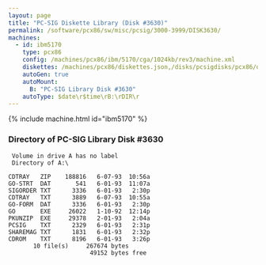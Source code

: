```yaml
---
layout: page
title: "PC-SIG Diskette Library (Disk #3630)"
permalink: /software/pcx86/sw/misc/pcsig/3000-3999/DISK3630/
machines:
  - id: ibm5170
    type: pcx86
    config: /machines/pcx86/ibm/5170/cga/1024kb/rev3/machine.xml
    diskettes: /machines/pcx86/diskettes.json,/disks/pcsigdisks/pcx86/diskettes.json
    autoGen: true
    autoMount:
      B: "PC-SIG Library Disk #3630"
    autoType: $date\r$time\rB:\rDIR\r
---
```


{% include machine.html id="ibm5170" %}

### Directory of PC-SIG Library Disk #3630

     Volume in drive A has no label
     Directory of A:\

    CDTRAY   ZIP    188816   6-07-93  10:56a
    GO-STRT  DAT       541   6-01-93  11:07a
    SIGORDER TXT      3336   6-01-93   2:30p
    CDTRAY   TXT      3889   6-07-93  10:55a
    GO-FORM  DAT      3336   6-01-93   2:30p
    GO       EXE     26022   1-10-92  12:14p
    PKUNZIP  EXE     29378   2-01-93   2:04a
    PCSIG    TXT      2329   6-01-93   2:31p
    SHAREMAG TXT      1831   6-01-93   2:32p
    CDROM    TXT      8196   6-01-93   3:26p
           10 file(s)     267674 bytes
                           49152 bytes free
